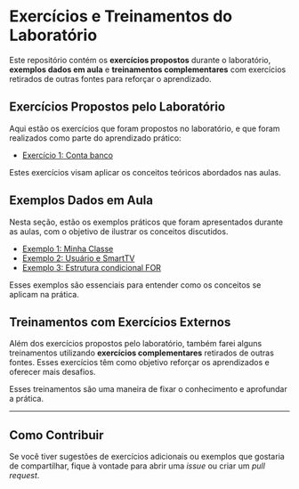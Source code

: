 # Exercícios e Treinamentos do Laboratório

Este repositório contém os **exercícios propostos** durante o laboratório, **exemplos dados em aula** e **treinamentos complementares** com exercícios retirados de outras fontes para reforçar o aprendizado.

## Exercícios Propostos pelo Laboratório

Aqui estão os exercícios que foram propostos no laboratório, e que foram realizados como parte do aprendizado prático:

- [Exercício 1: Conta banco](ContaTerminal.java)

Estes exercícios visam aplicar os conceitos teóricos abordados nas aulas.

## Exemplos Dados em Aula

Nesta seção, estão os exemplos práticos que foram apresentados durante as aulas, com o objetivo de ilustrar os conceitos discutidos.

- [Exemplo 1: Minha Classe](MinhaClasse.java)
- [Exemplo 2: Usuário e SmartTV](Usuario.java)
- [Exemplo 3: Estrutura condicional FOR](EstruturasCondicionais/ExemploFor.java)

Esses exemplos são essenciais para entender como os conceitos se aplicam na prática.

## Treinamentos com Exercícios Externos

Além dos exercícios propostos pelo laboratório, também farei alguns treinamentos utilizando **exercícios complementares** retirados de outras fontes. Esses exercícios têm como objetivo reforçar os aprendizados e oferecer mais desafios.

Esses treinamentos são uma maneira de fixar o conhecimento e aprofundar a prática.

---

## Como Contribuir

Se você tiver sugestões de exercícios adicionais ou exemplos que gostaria de compartilhar, fique à vontade para abrir uma *issue* ou criar um *pull request*.
